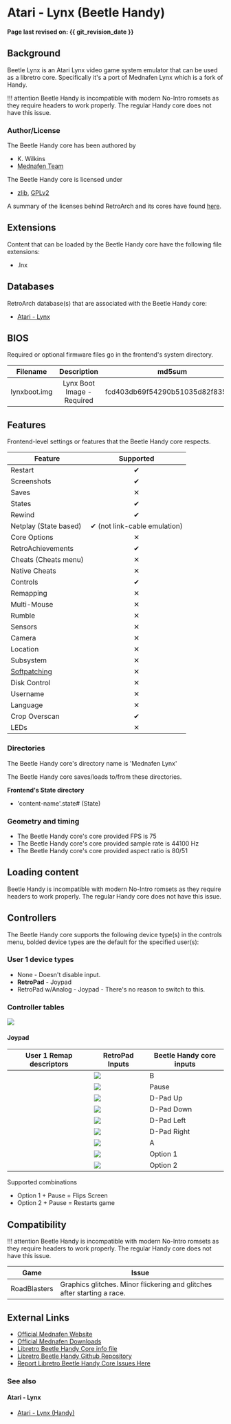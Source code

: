 # Atari - Lynx (Beetle Handy)

**Page last revised on: {{ git_revision_date }}**

## Background

Beetle Lynx is an Atari Lynx video game system emulator that can be used as a libretro core. Specifically it's a port of Mednafen Lynx which is a fork of Handy.

!!! attention
	Beetle Handy is incompatible with modern No-Intro romsets as they require headers to work properly. The regular Handy core does not have this issue.

### Author/License

The Beetle Handy core has been authored by

- K. Wilkins
- [Mednafen Team](https://mednafen.github.io/)

The Beetle Handy core is licensed under

- [zlib](https://github.com/libretro/beetle-lynx-libretro/blob/master/mednafen/lynx/license.txt), [GPLv2](https://github.com/libretro/beetle-lynx-libretro/blob/master/COPYING)

A summary of the licenses behind RetroArch and its cores have found [here](https://docs.libretro.com/tech/licenses/).

## Extensions

Content that can be loaded by the Beetle Handy core have the following file extensions:

- .lnx

## Databases

RetroArch database(s) that are associated with the Beetle Handy core:

- [Atari - Lynx](https://github.com/libretro/libretro-database/blob/master/rdb/Atari%20-%20Lynx.rdb)

## BIOS

Required or optional firmware files go in the frontend's system directory.

|   Filename    |    Description             |              md5sum              |
|:-------------:|:--------------------------:|:--------------------------------:|
| lynxboot.img  | Lynx Boot Image - Required | fcd403db69f54290b51035d82f835e7b |

## Features

Frontend-level settings or features that the Beetle Handy core respects.

| Feature           | Supported |
|-------------------|:---------:|
| Restart           | ✔         |
| Screenshots       | ✔         |
| Saves             | ✕         |
| States            | ✔         |
| Rewind            | ✔         |
| Netplay (State based) | ✔ (not link-cable emulation)         |
| Core Options      | ✕         |
| RetroAchievements | ✔         |
| Cheats (Cheats menu) | ✕         |
| Native Cheats     | ✕         |
| Controls          | ✔         |
| Remapping         | ✕         |
| Multi-Mouse       | ✕         |
| Rumble            | ✕         |
| Sensors           | ✕         |
| Camera            | ✕         |
| Location          | ✕         |
| Subsystem         | ✕         |
| [Softpatching](https://docs.libretro.com/guides/softpatching/) | ✕         |
| Disk Control      | ✕         |
| Username          | ✕         |
| Language          | ✕         |
| Crop Overscan     | ✔         |
| LEDs              | ✕         |

### Directories

The Beetle Handy core's directory name is 'Mednafen Lynx'

The Beetle Handy core saves/loads to/from these directories.

**Frontend's State directory**

- 'content-name'.state# (State)

### Geometry and timing

- The Beetle Handy core's core provided FPS is 75
- The Beetle Handy core's core provided sample rate is 44100 Hz
- The Beetle Handy core's core provided aspect ratio is 80/51

## Loading content

Beetle Handy is incompatible with modern No-Intro romsets as they require headers to work properly. The regular Handy core does not have this issue.

## Controllers

The Beetle Handy core supports the following device type(s) in the controls menu, bolded device types are the default for the specified user(s):

### User 1 device types

- None - Doesn't disable input.
- **RetroPad** - Joypad
- RetroPad w/Analog - Joypad - There's no reason to switch to this.

### Controller tables

![](/image/controller/lynx.png)

#### Joypad

| User 1 Remap descriptors | RetroPad Inputs                                | Beetle Handy core inputs |
|--------------------------|------------------------------------------------|--------------------------|
|                          | ![](/image/retropad/retro_b.png)             | B                        |
|                          | ![](/image/retropad/retro_start.png)         | Pause                    |
|                          | ![](/image/retropad/retro_dpad_up.png)       | D-Pad Up                 |
|                          | ![](/image/retropad/retro_dpad_down.png)     | D-Pad Down               |
|                          | ![](/image/retropad/retro_dpad_left.png)     | D-Pad Left               |
|                          | ![](/image/retropad/retro_dpad_right.png)    | D-Pad Right              |
|                          | ![](/image/retropad/retro_a.png)             | A                        |
|                          | ![](/image/retropad/retro_l1.png)            | Option 1                 |
|                          | ![](/image/retropad/retro_r1.png)            | Option 2                 |

Supported combinations

* Option 1 + Pause = Flips Screen
* Option 2 + Pause = Restarts game

## Compatibility

!!! attention
	Beetle Handy is incompatible with modern No-Intro romsets as they require headers to work properly. The regular Handy core does not have this issue.

| Game             | Issue                                                                   |
|------------------|-------------------------------------------------------------------------|
|  RoadBlasters  | Graphics glitches. Minor flickering and glitches after starting a race.   |

## External Links

- [Official Mednafen Website](https://mednafen.github.io/)
- [Official Mednafen Downloads](https://mednafen.github.io/releases/)
- [Libretro Beetle Handy Core info file](https://github.com/libretro/libretro-super/blob/master/dist/info/mednafen_lynx_libretro.info)
- [Libretro Beetle Handy Github Repository](https://github.com/libretro/beetle-lynx-libretro)
- [Report Libretro Beetle Handy Core Issues Here](https://github.com/libretro/beetle-lynx-libretro/issues)

### See also

#### Atari - Lynx

- [Atari - Lynx (Handy)](https://docs.libretro.com/library/handy/)